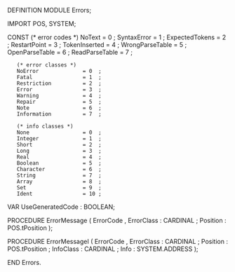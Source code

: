 DEFINITION MODULE Errors;

IMPORT POS, SYSTEM;

CONST  (* error codes *)
       NoText               = 0  ;
       SyntaxError          = 1  ;
       ExpectedTokens       = 2  ;
       RestartPoint         = 3  ;
       TokenInserted        = 4  ;
       WrongParseTable      = 5  ;
       OpenParseTable       = 6  ;
       ReadParseTable       = 7  ;

       (* error classes *)
       NoError              = 0  ;
       Fatal                = 1  ;
       Restriction          = 2  ;
       Error                = 3  ;
       Warning              = 4  ;
       Repair               = 5  ;
       Note                 = 6  ;
       Information          = 7  ;

       (* info classes *)
       None                 = 0  ;
       Integer              = 1  ;
       Short                = 2  ;
       Long                 = 3  ;
       Real                 = 4  ;
       Boolean              = 5  ;
       Character            = 6  ;
       String               = 7  ;
       Array                = 8  ;
       Set                  = 9  ;
       Ident                = 10 ;

VAR    UseGeneratedCode     : BOOLEAN;

PROCEDURE ErrorMessage  ( ErrorCode  ,
                          ErrorClass : CARDINAL       ;
                          Position   : POS.tPosition  );

PROCEDURE ErrorMessageI ( ErrorCode  ,
                          ErrorClass : CARDINAL       ;
                          Position   : POS.tPosition  ;
                          InfoClass  : CARDINAL       ;
                          Info       : SYSTEM.ADDRESS );

END Errors.


